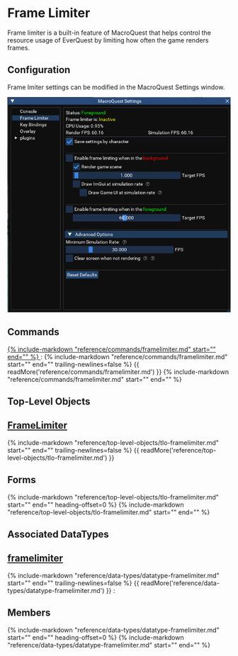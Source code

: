 # Frame Limiter

Frame limiter is a built-in feature of MacroQuest that helps control the resource usage of EverQuest by
limiting how often the game renders frames.

## Configuration

Frame lmiter settings can be modified in the MacroQuest Settings window.

![MQSettings Frame Limiter](../../images/framelimiter.png)

## Commands

<a href="../../../reference/commands/framelimiter/">
{% 
  include-markdown "reference/commands/framelimiter.md" 
  start="<!--cmd-syntax-start-->" 
  end="<!--cmd-syntax-end-->" 
%}
</a>
:    {% include-markdown "reference/commands/framelimiter.md" 
        start="<!--cmd-desc-start-->" 
        end="<!--cmd-desc-end-->" 
        trailing-newlines=false 
     %} {{ readMore('reference/commands/framelimiter.md') }}
{% 
  include-markdown "reference/commands/framelimiter.md" 
  start="<!--cmd-options-start-->" 
  end="<!--cmd-options-end-->" 
%}

## Top-Level Objects

## [FrameLimiter](../../reference/top-level-objects/tlo-framelimiter.md)
{%
  include-markdown "reference/top-level-objects/tlo-framelimiter.md"
  start="<!--tlo-desc-start-->"
  end="<!--tlo-desc-end-->"
  trailing-newlines=false
%} {{ readMore('reference/top-level-objects/tlo-framelimiter.md') }}

<h2>Forms</h2>
{%
  include-markdown "reference/top-level-objects/tlo-framelimiter.md"
  start="<!--tlo-forms-start-->"
  end="<!--tlo-forms-end-->"
  heading-offset=0
%}
{% 
  include-markdown "reference/top-level-objects/tlo-framelimiter.md" 
  start="<!--tlo-linkrefs-start-->"
  end="<!--tlo-linkrefs-end-->"
%}

## Associated DataTypes

## [framelimiter](../../reference/data-types/datatype-framelimiter.md)
{%
  include-markdown "reference/data-types/datatype-framelimiter.md"
  start="<!--dt-desc-start-->"
  end="<!--dt-desc-end-->"
  trailing-newlines=false
%} {{ readMore('reference/data-types/datatype-framelimiter.md') }}
:    <h2>Members</h2>
    {%
    include-markdown "reference/data-types/datatype-framelimiter.md"
    start="<!--dt-members-start-->"
    end="<!--dt-members-end-->"
    heading-offset=0
    %}
    {%
    include-markdown "reference/data-types/datatype-framelimiter.md"
    start="<!--dt-linkrefs-start-->"
    end="<!--dt-linkrefs-end-->"
    %} 
